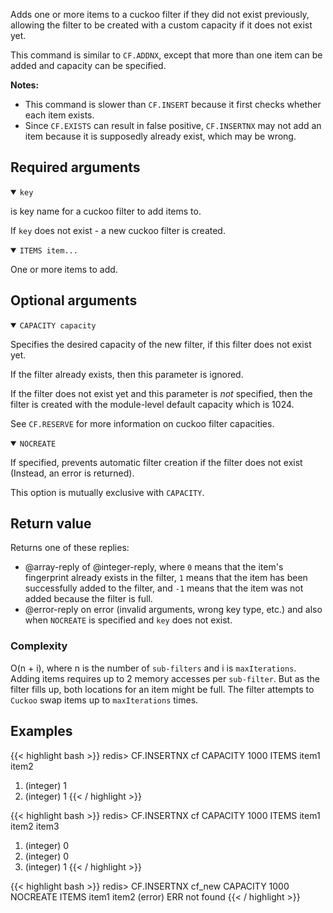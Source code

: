 Adds one or more items to a cuckoo filter if they did not exist previously, allowing the filter to be created with a custom capacity if it does not exist yet.

This command is similar to `CF.ADDNX`, except that more than one item can be added and capacity can be specified.

<note><b>Notes:</b>

- This command is slower than `CF.INSERT` because it first checks whether each item exists.
- Since `CF.EXISTS` can result in false positive, `CF.INSERTNX` may not add an item because it is supposedly already exist, which may be wrong.
    
</note>

## Required arguments

<details open><summary><code>key</code></summary>

is key name for a cuckoo filter to add items to.

If `key` does not exist - a new cuckoo filter is created.
</details>

<details open><summary><code>ITEMS item...</code></summary>

One or more items to add.
</details>

## Optional arguments

<details open><summary><code>CAPACITY capacity</code></summary>
    
Specifies the desired capacity of the new filter, if this filter does not exist yet.
    
If the filter already exists, then this parameter is ignored.
    
If the filter does not exist yet and this parameter is *not* specified, then the filter is created with the module-level default capacity which is 1024.

See `CF.RESERVE` for more information on cuckoo filter capacities.
</details>
    
<details open><summary><code>NOCREATE</code></summary>
  
If specified, prevents automatic filter creation if the filter does not exist (Instead, an error is returned).
    
This option is mutually exclusive with `CAPACITY`.
</details>

## Return value

Returns one of these replies:

- @array-reply of @integer-reply, where `0` means that the item's fingerprint already exists in the filter, `1` means that the item has been successfully added to the filter, and `-1` means that the item was not added because the filter is full.
- @error-reply on error (invalid arguments, wrong key type, etc.) and also when `NOCREATE` is specified and `key` does not exist.

### Complexity

O(n + i), where n is the number of `sub-filters` and i is `maxIterations`.
Adding items requires up to 2 memory accesses per `sub-filter`.
But as the filter fills up, both locations for an item might be full. The filter attempts to `Cuckoo` swap items up to `maxIterations` times.

## Examples

{{< highlight bash >}}
redis> CF.INSERTNX cf CAPACITY 1000 ITEMS item1 item2 
1) (integer) 1
2) (integer) 1
{{< / highlight >}}

{{< highlight bash >}}
redis> CF.INSERTNX cf CAPACITY 1000 ITEMS item1 item2 item3
1) (integer) 0
2) (integer) 0
3) (integer) 1
{{< / highlight >}}

{{< highlight bash >}}
redis> CF.INSERTNX cf_new CAPACITY 1000 NOCREATE ITEMS item1 item2 
(error) ERR not found
{{< / highlight >}}
